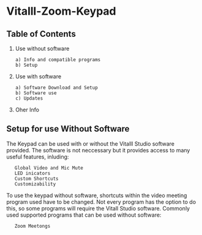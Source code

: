 # Vitalll-Zoom-Keypad

## Table of Contents
1. Use without software

       a) Info and compatible programs
       b) Setup

3. Use with software
   
       a) Software Download and Setup
       b) Software use
       c) Updates
4. Oher Info


## Setup for use **Without** Software 

The Keypad can be used with or without the Vitalll Studio software provided. The software is not neccessary but it provides access to many useful features, inluding:

       Global Video and Mic Mute
       LED inicators
       Custom Shortcuts
       Customizability 

To use the keypad without software, shortcuts within the video meeting program used have to be changed. Not every program has the option to do this, so some programs will require the Vitall Studio software. 
Commonly used supported programs that can be used without software:

       Zoom Meetongs
